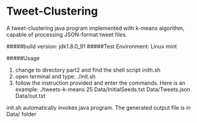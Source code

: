 # Tweet-Clustering
A tweet-clustering java program implemented with k-means algorithm, capable of processing JSON-format tweet files.

#####build version: jdk1.8.0_91
#####Test Environment: Linux mint 

#####Usage

1. change to directory part2 and find the shell script 
				inith.sh
2. open terminal and type: ./init.sh
3. follow the instruction provided and enter the commands. Here is an example:
    ./tweets-k-means 25 Data/InitialSeeds.txt Data/Tweets.json Data/out.txt

init.sh automatically invokes java program. The generated output file is in Data/ folder

